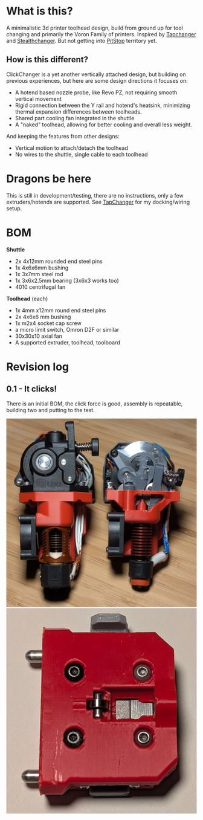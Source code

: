 # What is this?

A minimalistic 3d printer toolhead design, build from ground up for tool changing and primarily the Voron Family of printers.
Inspired by [Tapchanger](https://github.com/viesturz/tapchanger) and [Stealthchanger](https://github.com/DraftShift/StealthChanger). But not getting into  [PitStop](https://mihaidesigns.com/pitstop3/) territory yet.

## How is this different?

ClickChanger is a yet another vertically attached design, but building on previous experiences, but here are some design directions it focuses on:
* A hotend based nozzle probe, like Revo PZ, not requiring smooth vertical movement
* Rigid connection between the Y rail and hotend's heatsink, minimizing thermal expansion differences between toolheads.
* Shared part cooling fan integrated in the shuttle
* A "naked" toolhead, allowing for better cooling and overall less weight.

And keeping the features from other designs:

* Vertical motion to attach/detach the toolhead
* No wires to the shuttle, single cable to each toolhead

# Dragons be here

This is still in development/testing, there are no instructions, only a few extruders/hotends are supported.
See [TapChanger](https://github.com/viesturz/tapchanger) for my docking/wiring setup.

# BOM

**Shuttle**

* 2x 4x12mm rounded end steel pins
* 1x 4x6x6mm bushing
* 1x 3x7mm steel rod
* 1x 3x6x2.5mm bearing (3x6x3 works too)
* 4010 centrifugal fan

**Toolhead** (each)

* 1x 4mm x12mm round end steel pins
* 2x 4x6x6 mm bushing
* 1x m2x4 socket cap screw
* a micro limit switch, Omron D2F or similar
* 30x30x10 axial fan
* A supported extruder, toolhead, toolboard

# Revision log

## 0.1 - It clicks!

There is an initial BOM, the click force is good, assembly is repeatable, building two and putting to the test.

![Toolheads](./Images/Toolheads-0.1.jpg)
![Shuttle](./Images/Shuttle.jpg)
